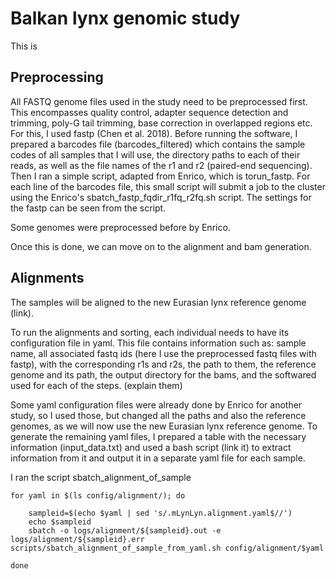 # Balkan lynx genomic study

This is 

## Preprocessing

All FASTQ genome files used in the study need to be preprocessed first. This encompasses quality control, adapter sequence detection and trimming, poly-G tail trimming, base correction in overlapped regions etc. For this, I used fastp (Chen et al. 2018). Before running the software, I prepared a barcodes file (barcodes_filtered) which contains the sample codes of all samples that I will use, the directory paths to each of their reads, as well as the file names of the r1 and r2 (paired-end sequencing). Then I ran a simple script, adapted from Enrico, which is torun_fastp. 
For each line of the barcodes file, this small script will submit a job to the cluster using the Enrico's sbatch_fastp_fqdir_r1fq_r2fq.sh script. The settings for the fastp can be seen from the script. 

Some genomes were preprocessed before by Enrico.

Once this is done, we can move on to the alignment and bam generation.



## Alignments

The samples will be aligned to the new Eurasian lynx reference genome (link). 

To run the alignments and sorting, each individual needs to have its configuration file in yaml. This file contains information such as: sample name, all associated fastq ids (here I use the preprocessed fastq files with fastp), with the corresponding r1s and r2s, the path to them, the reference genome and its path, the output directory for the bams, and the softwared used for each of the steps. (explain them)

Some yaml configuration files were already done by Enrico for another study, so I used those, but changed all the paths and also the reference genomes, as we will now use the new Eurasian lynx reference genome. To generate the remaining yaml files, I prepared a table with the necessary information (input_data.txt) and used a bash script (link it) to extract information from it and output it in a separate yaml file for each sample. 

I ran the script sbatch_alignment_of_sample

```
for yaml in $(ls config/alignment/); do

    sampleid=$(echo $yaml | sed 's/.mLynLyn.alignment.yaml$//')
    echo $sampleid
    sbatch -o logs/alignment/${sampleid}.out -e logs/alignment/${sampleid}.err scripts/sbatch_alignment_of_sample_from_yaml.sh config/alignment/$yaml

done
```